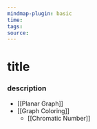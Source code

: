 ```yaml
---
mindmap-plugin: basic
time: 
tags: 
source:
---
```

# title
### description
- [[Planar Graph]]
- [[Graph Coloring]]
	- [[Chromatic Number]]